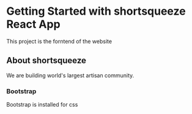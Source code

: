 # Getting Started with shortsqueeze React App

This project is the forntend of the website

## About shortsqueeze

We are building world's largest artisan community.

### Bootstrap

Bootstrap is installed for css